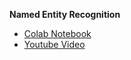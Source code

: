 **Named Entity Recognition**
- [Colab Notebook](https://colab.research.google.com/drive/1d9ZmRInFkfaCN03OlcPh2K9zaAeSpUEf#scrollTo=40330bc3-55a6-4950-a552-479f742f8c6d)
- [Youtube Video](https://youtu.be/j_rWZV1zZ-I)
